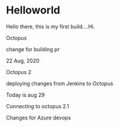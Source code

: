 # Helloworld

Hello there, this is my first build....Hi.

Octopus 

change for building pr

22 Aug, 2020

Octopus 2

deploying changes from Jenkins to Octopus

Today is aug 29

Connecting to octopus 2.1

Changes for Azure devops

